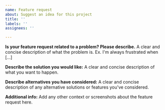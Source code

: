 ```yaml
---
name: Feature request
about: Suggest an idea for this project
title: ''
labels: ''
assignees: ''

---
```


**Is your feature request related to a problem? Please describe.**
A clear and concise description of what the problem is. Ex. I'm always frustrated when [...]

**Describe the solution you would like:**
A clear and concise description of what you want to happen.

**Describe alternatives you have considered:**
A clear and concise description of any alternative solutions or features you've considered.

**Additional info:**
Add any other context or screenshots about the feature request here.